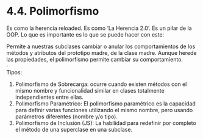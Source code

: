 # 4.4. Polimorfismo

Es como la herencia reloaded. Es como ‘La Herencia 2.0’. Es un pilar de la OOP. Lo que es importante es lo que se puede hacer con este:

Permite a nuestras subclases cambiar o anular los comportamientos de los métodos y atributos del prototipo madre, de la clase madre. Aunque herede las propiedades, el polimorfismo permite cambiar su comportamiento.\
·\
Tipos:

1. Polimorfismo de Sobrecarga: ocurre cuando existen métodos con el mismo nombre y funcionalidad similar en clases totalmente independientes entre ellas.
2. Polimorfismo Paramétrico: El polimorfismo paramétrico es la capacidad para definir varias funciones utilizando el mismo nombre, pero usando parámetros diferentes (nombre y/o tipo).
3. Polimorfismo de Inclusión (JS): La habilidad para redefinir por completo el método de una superclase en una subclase.
